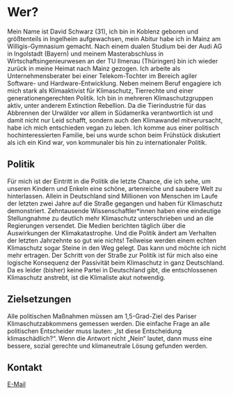 # Wer?

Mein Name ist David Schwarz (31), ich bin in Koblenz geboren und größtenteils in Ingelheim aufgewachsen, mein Abitur habe ich in Mainz am Willigis-Gymnasium gemacht. Nach einem dualen Studium bei der Audi AG in Ingolstadt (Bayern) und meinem Masterabschluss in Wirtschaftsingenieurwesen an der TU Ilmenau (Thüringen) bin ich wieder zurück in meine Heimat nach Mainz gezogen. Ich arbeite als Unternehmensberater bei einer Telekom-Tochter im Bereich agiler Software- und Hardware-Entwicklung.
Neben meinem Beruf engagiere ich mich stark als Klimaaktivist für Klimaschutz, Tierrechte und einer generationengerechten Politik. Ich bin in mehreren Klimaschutzgruppen aktiv, unter anderem Extinction Rebellion. Da die Tierindustrie für das Abbrennen der Urwälder vor allem in Südamerika verantwortlich ist und damit nicht nur Leid schafft, sondern auch den Klimawandel mitverursacht, habe ich mich entschieden vegan zu leben.
Ich komme aus einer politisch hochinteressierten Familie, bei uns wurde schon beim Frühstück diskutiert als ich ein Kind war, von kommunaler bis hin zu internationaler Politik.



## Politik

Für mich ist der Eintritt in die Politik die letzte Chance, die ich sehe, um unseren Kindern und Enkeln eine schöne, artenreiche und saubere Welt zu hinterlassen. Allein in Deutschland sind Millionen von Menschen im Laufe der letzten zwei Jahre auf die Straße gegangen und haben für Klimaschutz demonstriert. Zehntausende Wissenschaftler*innen haben eine eindeutige Stellungnahme zu deutlich mehr Klimaschutz unterschrieben und an die Regierungen versendet. Die Medien berichten täglich über die Auswirkungen der Klimakatastrophe. Und die Politik ändert am Verhalten der letzten Jahrzehnte so gut wie nichts! Teilweise werden einem echten Klimaschutz sogar Steine in den Weg gelegt. Das kann und möchte ich nicht mehr ertragen. Der Schritt von der Straße zur Politik ist für mich also eine logische Konsequenz der Passivität beim Klimaschutz in ganz Deutschland. Da es leider (bisher) keine Partei in Deutschland gibt, die entschlossenen Klimaschutz anstrebt, ist die Klimaliste akut notwendig.

## Zielsetzungen

Alle politischen Maßnahmen müssen am 1,5-Grad-Ziel des Pariser Klimaschutzabkommens gemessen werden. Die einfache Frage an alle politischen Entscheider muss lauten: „Ist diese Entscheidung klimaschädlich?“. Wenn die Antwort nicht „Nein“ lautet, dann muss eine bessere, sozial gerechte und klimaneutrale Lösung gefunden werden.

## Kontakt

<a href = "david.schwarz@klimalisterlp.de" style="color:inherit; background:inherit;"> E-Mail </a>
